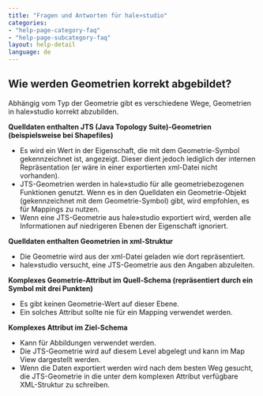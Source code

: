```yaml
---
title: "Fragen und Antworten für hale»studio"
categories:
- "help-page-category-faq"
- "help-page-subcategory-faq"
layout: help-detail
language: de
---
```


<h2>Wie werden Geometrien korrekt abgebildet?</h2>

Abhängig vom Typ der Geometrie gibt es verschiedene Wege, Geometrien in hale»studio korrekt abzubilden.

**Quelldaten enthalten JTS (Java Topology Suite)-Geometrien (beispielsweise bei Shapefiles)**

- Es wird ein Wert in der Eigenschaft, die mit dem Geometrie-Symbol gekennzeichnet ist, angezeigt. 
Dieser dient jedoch lediglich der internen Repräsentation (er wäre in einer exportierten xml-Datei nicht vorhanden).
- JTS-Geometrien werden in hale»studio für alle geometriebezogenen Funktionen genutzt. Wenn es in den Quelldaten 
ein Geometrie-Objekt (gekennzeichnet mit dem Geometrie-Symbol) gibt, wird empfohlen, es für Mappings zu nutzen.
- Wenn eine JTS-Geometrie aus hale»studio exportiert wird, werden alle Informationen auf niedrigeren Ebenen der Eigenschaft ignoriert.

**Quelldaten enthalten Geometrien in xml-Struktur**
- Die Geometrie wird aus der xml-Datei geladen wie dort repräsentiert.
- hale»studio versucht, eine JTS-Geometrie aus den Angaben abzuleiten.

**Komplexes Geometrie-Attribut im Quell-Schema (repräsentiert durch ein Symbol mit drei Punkten)**
- Es gibt keinen Geometrie-Wert auf dieser Ebene.
- Ein solches Attribut sollte nie für ein Mapping verwendet werden.

**Komplexes Attribut im Ziel-Schema**
- Kann für Abbildungen verwendet werden.
- Die JTS-Geometrie wird auf diesem Level abgelegt und kann im Map View dargestellt werden.
- Wenn die Daten exportiert werden wird nach dem besten Weg gesucht, die JTS-Geometrie in die unter dem komplexen Attribut verfügbare XML-Struktur zu schreiben.
